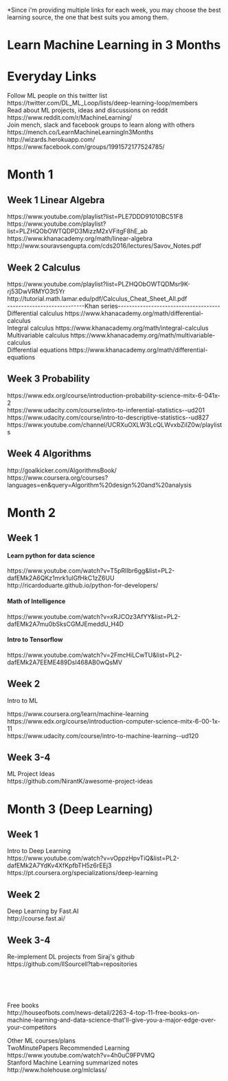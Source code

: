 *Since i'm providing multiple links for each week, you may choose the best learning source, the one that best suits you among them.

<h1>Learn Machine Learning in 3 Months</h1>
<h1>Everyday Links</h1>
<p>Follow ML people on this twitter list<br>
https://twitter.com/DL_ML_Loop/lists/deep-learning-loop/members<br>
Read about ML projects, ideas and discussions on reddit<br>
https://www.reddit.com/r/MachineLearning/<br>
Join mench, slack and facebook groups to learn along with others<br>
https://mench.co/LearnMachineLearningIn3Months<br>
http://wizards.herokuapp.com/<br>
https://www.facebook.com/groups/1991572177524785/</p>
<h1>Month 1</h1>
<h2>Week 1 Linear Algebra</h2>
<p>https://www.youtube.com/playlist?list=PLE7DDD91010BC51F8<br>
https://www.youtube.com/playlist?list=PLZHQObOWTQDPD3MizzM2xVFitgF8hE_ab<br>
https://www.khanacademy.org/math/linear-algebra<br>
http://www.souravsengupta.com/cds2016/lectures/Savov_Notes.pdf</p>
<h2>Week 2 Calculus</h2>
<p>https://www.youtube.com/playlist?list=PLZHQObOWTQDMsr9K-rj53DwVRMYO3t5Yr<br>
http://tutorial.math.lamar.edu/pdf/Calculus_Cheat_Sheet_All.pdf<br>
----------------------------Khan series-------------------------------------<br>
Differential calculus https://www.khanacademy.org/math/differential-calculus<br>
Integral calculus https://www.khanacademy.org/math/integral-calculus<br>
Multivariable calculus https://www.khanacademy.org/math/multivariable-calculus<br>
Differential equations https://www.khanacademy.org/math/differential-equations</p>
<h2>Week 3 Probability</h2>
<p>https://www.edx.org/course/introduction-probability-science-mitx-6-041x-2<br>
https://www.udacity.com/course/intro-to-inferential-statistics--ud201<br>
https://www.udacity.com/course/intro-to-descriptive-statistics--ud827<br>
https://www.youtube.com/channel/UCRXuOXLW3LcQLWvxbZiIZ0w/playlists</p>
<h2>Week 4 Algorithms</h2>
<p>http://goalkicker.com/AlgorithmsBook/<br>
https://www.coursera.org/courses?languages=en&amp;query=Algorithm%20design%20and%20analysis</p>
<h1>Month 2</h1>
<h2>Week 1</h2>
<h4>Learn python for data science</h4>
<p>https://www.youtube.com/watch?v=T5pRlIbr6gg&amp;list=PL2-dafEMk2A6QKz1mrk1uIGfHkC1zZ6UU<br>
http://ricardoduarte.github.io/python-for-developers/</p>
<h4>Math of Intelligence</h4>
<p>https://www.youtube.com/watch?v=xRJCOz3AfYY&amp;list=PL2-dafEMk2A7mu0bSksCGMJEmeddU_H4D</p>
<h4>Intro to Tensorflow</h4>
<p>https://www.youtube.com/watch?v=2FmcHiLCwTU&amp;list=PL2-dafEMk2A7EEME489DsI468AB0wQsMV</p>
<h2>Week 2</h2>
<p>Intro to ML<br>
<p>https://www.coursera.org/learn/machine-learning<br>
https://www.edx.org/course/introduction-computer-science-mitx-6-00-1x-11<br>
https://www.udacity.com/course/intro-to-machine-learning--ud120</p>
<h2>Week 3-4</h2>
<p>ML Project Ideas<br>
https://github.com/NirantK/awesome-project-ideas</p>
<h1>Month 3 (Deep Learning)</h1>
<h2>Week 1</h2>
<p>Intro to Deep Learning<br>
https://www.youtube.com/watch?v=vOppzHpvTiQ&amp;list=PL2-dafEMk2A7YdKv4XfKpfbTH5z6rEEj3<br>
https://pt.coursera.org/specializations/deep-learning</p>
<h2>Week 2</h2>
<p>Deep Learning by Fast.AI<br>
http://course.fast.ai/</p>
<h2>Week 3-4</h2>
<p>Re-implement DL projects from Siraj's github<br>
https://github.com/llSourcell?tab=repositories</p>
<br>
<br>
<br>
<p>Free books<br> 
http://houseofbots.com/news-detail/2263-4-top-11-free-books-on-machine-learning-and-data-science-that'll-give-you-a-major-edge-over-your-competitors</p>

<p>Other ML courses/plans<br>
TwoMinutePapers Recommended Learning<br>
https://www.youtube.com/watch?v=4h0uC9FPVMQ<br>
Stanford Machine Learning summarized notes<br>
http://www.holehouse.org/mlclass/
